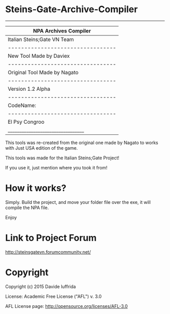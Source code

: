 # Steins-Gate-Archive-Compiler
___________________________________
|      NPA Archives Compiler      |
|---------------------------------|
|   Italian Steins;Gate VN Team   |
|---------------------------------|
|     New Tool Made by Daviex     |
|---------------------------------|
|   Original Tool Made by Nagato  |
|---------------------------------|
|        Version 1.2 Alpha        |
|---------------------------------|
|            CodeName:            |
|---------------------------------|
|         El Psy Congroo          |
|_________________________________|

This tools was re-created from the original one made by Nagato to works with Just USA edition of the game.

This tools was made for the Italian Steins;Gate Project!

If you use it, just mention where you took it from!

# How it works?
Simply. Build the project, and move your folder file over the exe, it will compile the NPA file.

Enjoy

# Link to Project Forum
http://steinsgatevn.forumcommunity.net/

# Copyright

Copyright (c) 2015 Davide Iuffrida

License: Academic Free License ("AFL") v. 3.0

AFL License page: http://opensource.org/licenses/AFL-3.0
